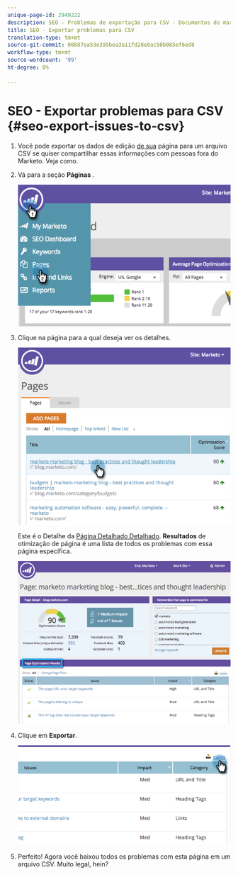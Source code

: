 ```yaml
---
unique-page-id: 2949222
description: SEO - Problemas de exportação para CSV - Documentos do marketing - Documentação do produto
title: SEO - Exportar problemas para CSV
translation-type: tm+mt
source-git-commit: 00887ea53e395bea3a11fd28e0ac98b085ef6ed8
workflow-type: tm+mt
source-wordcount: '99'
ht-degree: 0%

---
```



# SEO - Exportar problemas para CSV {#seo-export-issues-to-csv}

1. Você pode exportar os dados de edição [de sua](seo-understanding-pages.md) página para um arquivo CSV se quiser compartilhar essas informações com pessoas fora do Marketo. Veja como.
1. Vá para a seção **Páginas** .

   ![](assets/image2014-9-18-13-3a16-3a5.png)

1. Clique na página para a qual deseja ver os detalhes.

   ![](assets/image2014-9-18-13-3a16-3a8.png)

   Este é o Detalhe da [Página Detalhado Detalhado](seo-using-the-page-detail-drill-down.md). **Resultados** de otimização de página é uma lista de todos os problemas com essa página específica.

   ![](assets/image2014-9-18-13-3a16-3a12.png)

1. Clique em **Exportar**.

   ![](assets/image2014-9-18-13-3a16-3a39.png)

1. Perfeito! Agora você baixou todos os problemas com esta página em um arquivo CSV. Muito legal, hein?


